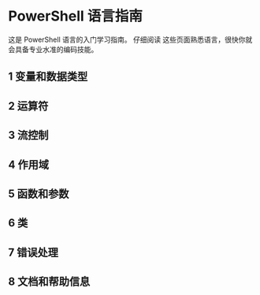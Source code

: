 #  PowerShell 语言指南

这是 PowerShell 语言的入门学习指南。 仔细阅读
这些页面熟悉语言，很快你就会具备专业水准的编码技能。

##  1 变量和数据类型
##  2 运算符
##  3 流控制
##  4 作用域
##  5 函数和参数
##  6 类
##  7 错误处理
##  8 文档和帮助信息


<!--HONumber=May16_HO2-->


